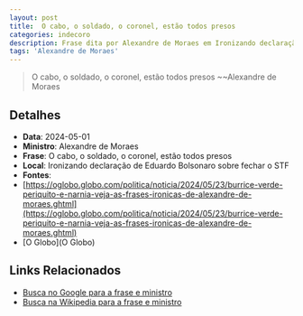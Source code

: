 ```yaml
---
layout: post
title:  O cabo, o soldado, o coronel, estão todos presos
categories: indecoro
description: Frase dita por Alexandre de Moraes em Ironizando declaração de Eduardo Bolsonaro sobre fechar o STF
tags: 'Alexandre de Moraes'
---
```


> O cabo, o soldado, o coronel, estão todos presos
> ~~Alexandre de Moraes

## Detalhes
- **Data**: 2024-05-01
- **Ministro**: Alexandre de Moraes
- **Frase**: O cabo, o soldado, o coronel, estão todos presos
- **Local**: Ironizando declaração de Eduardo Bolsonaro sobre fechar o STF
- **Fontes**:
- [https://oglobo.globo.com/politica/noticia/2024/05/23/burrice-verde-periquito-e-narnia-veja-as-frases-ironicas-de-alexandre-de-moraes.ghtml](https://oglobo.globo.com/politica/noticia/2024/05/23/burrice-verde-periquito-e-narnia-veja-as-frases-ironicas-de-alexandre-de-moraes.ghtml)
- [O Globo](O Globo)

## Links Relacionados
- [Busca no Google para a frase e ministro](https://www.google.com/search?q=%22Alexandre%20de%20Moraes%22%2BO%20cabo%2C%20o%20soldado%2C%20o%20coronel%2C%20est%C3%A3o%20todos%20presos%2BIronizando%20declara%C3%A7%C3%A3o%20de%20Eduardo%20Bolsonaro%20sobre%20fechar%20o%20STF)
- [Busca na Wikipedia para a frase e ministro](https://en.wikipedia.org/w/index.php?search=%22Alexandre%20de%20Moraes%22%2BO%20cabo%2C%20o%20soldado%2C%20o%20coronel%2C%20est%C3%A3o%20todos%20presos%2BIronizando%20declara%C3%A7%C3%A3o%20de%20Eduardo%20Bolsonaro%20sobre%20fechar%20o%20STF)
